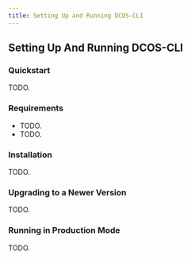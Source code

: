 ```yaml
---
title: Setting Up and Running DCOS-CLI
---
```


## Setting Up And Running DCOS-CLI

### Quickstart

TODO.

### Requirements

* TODO.
* TODO.

### Installation

TODO.


### Upgrading to a Newer Version

TODO.

### Running in Production Mode

TODO.
